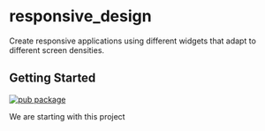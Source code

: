 # responsive_design

Create responsive applications using different widgets that adapt to different screen densities.

## Getting Started
[![pub package](https://img.shields.io/pub/v/firebase_core.svg)](https://pub.dev/packages/firebase_core)

We are starting with this project